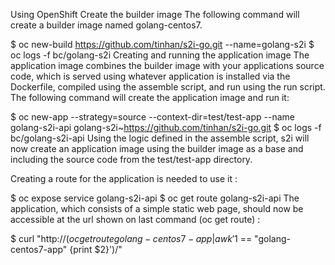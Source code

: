 Using OpenShift
Create the builder image
The following command will create a builder image named golang-centos7.

$ oc new-build https://github.com/tinhan/s2i-go.git --name=golang-s2i
$ oc logs -f bc/golang-s2i
Creating and running the application image
The application image combines the builder image with your applications source code, which is served using whatever application is installed via the Dockerfile, compiled using the assemble script, and run using the run script. The following command will create the application image and run it:

$ oc new-app --strategy=source --context-dir=test/test-app --name golang-s2i-api golang-s2i~https://github.com/tinhan/s2i-go.git
$ oc logs -f bc/golang-s2i-api
Using the logic defined in the assemble script, s2i will now create an application image using the builder image as a base and including the source code from the test/test-app directory.

Creating a route for the application is needed to use it :

$ oc expose service golang-s2i-api
$ oc get route golang-s2i-api
The application, which consists of a simple static web page, should now be accessible at the url shown on last command (oc get route) :

$ curl "http://$(oc get route golang-centos7-app |awk '$1 == "golang-centos7-app" {print $2}')/"
